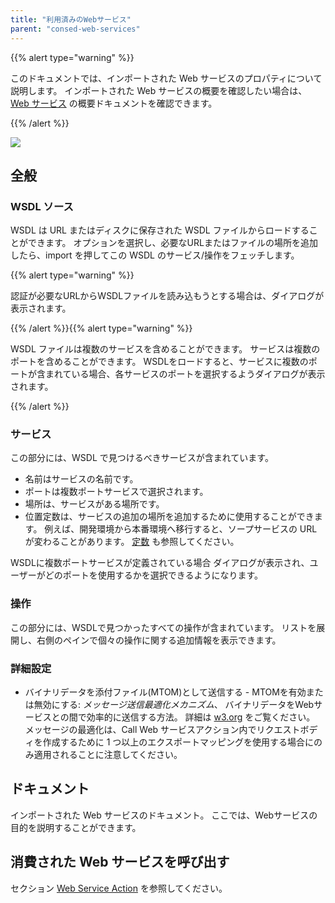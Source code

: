 ```yaml
---
title: "利用済みのWebサービス"
parent: "consed-web-services"
---
```



{{% alert type="warning" %}}

このドキュメントでは、インポートされた Web サービスのプロパティについて説明します。 インポートされた Web サービスの概要を確認したい場合は、 [Web サービス](consumed-web-services) の概要ドキュメントを確認できます。

{{% /alert %}}

![](attachments/16713734/16843949.png)

## 全般

### WSDL ソース

WSDL は URL またはディスクに保存された WSDL ファイルからロードすることができます。 オプションを選択し、必要なURLまたはファイルの場所を追加したら、import を押してこの WSDL のサービス/操作をフェッチします。

{{% alert type="warning" %}}

認証が必要なURLからWSDLファイルを読み込もうとする場合は、ダイアログが表示されます。

{{% /alert %}}{{% alert type="warning" %}}

WSDL ファイルは複数のサービスを含めることができます。 サービスは複数のポートを含めることができます。 WSDLをロードすると、サービスに複数のポートが含まれている場合、各サービスのポートを選択するようダイアログが表示されます。

{{% /alert %}}

### サービス

この部分には、WSDL で見つけるべきサービスが含まれています。

*   名前はサービスの名前です。
*   ポートは複数ポートサービスで選択されます。
*   場所は、サービスがある場所です。
*   位置定数は、サービスの追加の場所を追加するために使用することができます。 例えば、開発環境から本番環境へ移行すると、ソープサービスの URL が変わることがあります。 [定数](constants) も参照してください。

WSDLに複数ポートサービスが定義されている場合 ダイアログが表示され、ユーザーがどのポートを使用するかを選択できるようになります。

### 操作

この部分には、WSDLで見つかったすべての操作が含まれています。 リストを展開し、右側のペインで個々の操作に関する追加情報を表示できます。

### 詳細設定

*   バイナリデータを添付ファイル(MTOM)として送信する - MTOMを有効または無効にする: _メッセージ送信最適化メカニズム_、 バイナリデータをWebサービスとの間で効率的に送信する方法。 詳細は [w3.org](https://www.w3.org/TR/soap12-mtom/) をご覧ください。 メッセージの最適化は、Call Web サービスアクション内でリクエストボディを作成するために 1 つ以上のエクスポートマッピングを使用する場合にのみ適用されることに注意してください。

## ドキュメント

インポートされた Web サービスのドキュメント。 ここでは、Webサービスの目的を説明することができます。

## 消費された Web サービスを呼び出す

セクション [Web Service Action](call-web-service-action) を参照してください。
